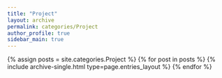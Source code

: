 ```yaml
---
title: "Project"
layout: archive
permalink: categories/Project
author_profile: true
sidebar_main: true
---
```




{% assign posts = site.categories.Project %}
{% for post in posts %} {% include archive-single.html type=page.entries_layout %} {% endfor %}